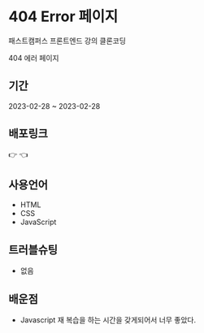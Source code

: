 # 404 Error 페이지

패스트캠퍼스 프론트엔드 강의 클론코딩

404 에러 페이지 


## 기간

2023-02-28 ~ 2023-02-28

## 배포링크

👉  👈

## 사용언어

- HTML
- CSS
- JavaScript

## 트러블슈팅

- 없음

## 배운점

- Javascript 재 복습을 하는 시간을 갖게되어서 너무 좋았다.
